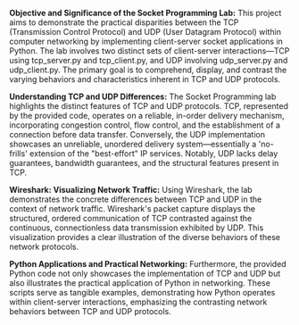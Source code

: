 **Objective and Significance of the Socket Programming Lab:**
This project aims to demonstrate the practical disparities between the TCP (Transmission Control Protocol) and UDP (User Datagram Protocol) within computer networking by implementing client-server socket applications in Python. The lab involves two distinct sets of client-server interactions—TCP using tcp_server.py and tcp_client.py, and UDP involving udp_server.py and udp_client.py. The primary goal is to comprehend, display, and contrast the varying behaviors and characteristics inherent in TCP and UDP protocols.

**Understanding TCP and UDP Differences:**
The Socket Programming lab highlights the distinct features of TCP and UDP protocols. TCP, represented by the provided code, operates on a reliable, in-order delivery mechanism, incorporating congestion control, flow control, and the establishment of a connection before data transfer. Conversely, the UDP implementation showcases an unreliable, unordered delivery system—essentially a 'no-frills' extension of the "best-effort" IP services. Notably, UDP lacks delay guarantees, bandwidth guarantees, and the structural features present in TCP.

**Wireshark: Visualizing Network Traffic:**
Using Wireshark, the lab demonstrates the concrete differences between TCP and UDP in the context of network traffic. Wireshark's packet capture displays the structured, ordered communication of TCP contrasted against the continuous, connectionless data transmission exhibited by UDP. This visualization provides a clear illustration of the diverse behaviors of these network protocols. 

**Python Applications and Practical Networking:**
Furthermore, the provided Python code not only showcases the implementation of TCP and UDP but also illustrates the practical application of Python in networking. These scripts serve as tangible examples, demonstrating how Python operates within client-server interactions, emphasizing the contrasting network behaviors between TCP and UDP protocols.
